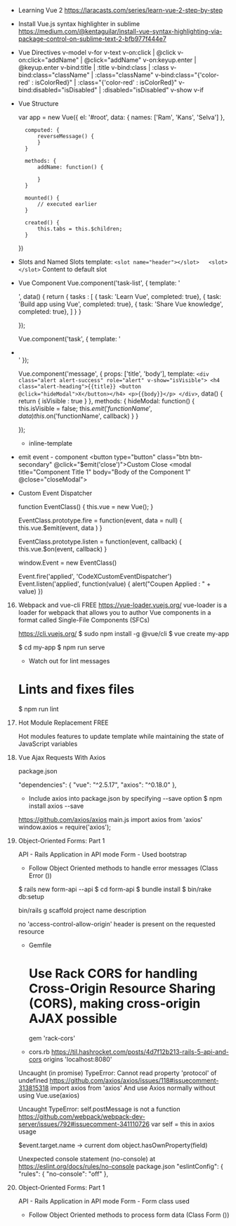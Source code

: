 * Learning Vue 2
	https://laracasts.com/series/learn-vue-2-step-by-step

* Install Vue.js syntax highlighter in sublime
	https://medium.com/@kentaguilar/install-vue-syntax-highlighting-via-package-control-on-sublime-text-2-bfb977f444e7

* Vue Directives
	v-model
	v-for
	v-text
	v-on:click | @click
	v-on:click="addName" | @click="addName"
	v-on:keyup.enter | @keyup.enter
	v-bind:title | :title
	v-bind:class | :class
	v-bind:class="className" | :class="className"
	v-bind:class="{'color-red' : isColorRed}" | :class="{'color-red' : isColorRed}"
	v-bind:disabled="isDisabled" | :disabled="isDisabled"
	v-show
	v-if


* Vue Structure

	var app = new Vue({
		el: '#root',
		data: {
			names: ['Ram', 'Kans', 'Selva']
		},

		computed: {
			reverseMessage() {
			}
		}

		methods: {
			addName: function() {

			}
		}
	
		mounted() {
			// executed earlier
		}

		created() {
			this.tabs = this.$children;
		}

	})

* Slots and Named Slots
	template: `
		<slot name="header"></slot>  
		<slot></slot>
	`
	<component>
		<template slot="header">Content to header slot</template>
		Content to default slot
	</component>

* Vue Component
	Vue.component('task-list', {
		template: '<div><task v-for="task in tasks" v-text="task.task" :key="task.task"></task></div>',
		data() {
			return {
				tasks : [
					{ task: 'Learn Vue', completed: true},
					{ task: 'Build app using Vue', completed: true},
					{ task: 'Share Vue knowledge', completed: true},
				]
			}
		}

	});

	Vue.component('task', {
		template: '<li><slot></slot></li>'
	});


	<message title="Component Title 1" body="Body of the Component 1"></message>
	Vue.component('message', {
		props: ['title', 'body'],
		template: `
			<div class="alert alert-success" role="alert" v-show="isVisible">
				<h4 class="alert-heading">{{title}} <button @click="hideModal">X</button></h4>
				<p>{{body}}</p>
			</div>
		`,
		data() {
			return {
				isVisible : true
			}
		},
		methods: {
			hideModal: function() {
				this.isVisible = false;
				this.$emit('functionName', data)
				this.$on('functionName', callback)
			}
		}

	});


	- inline-template

* emit event - component
	<button type="button" class="btn btn-secondary" @click="$emit('close')">Custom Close</button>
	<modal title="Component Title 1" body="Body of the Component 1" @close="closeModal"></modal>


* Custom Event Dispatcher

	function EventClass() {
		this.vue = new Vue();
	}

	EventClass.prototype.fire = function(event, data = null) {
		this.vue.$emit(event, data )
	}

	EventClass.prototype.listen = function(event, callback) {
		this.vue.$on(event, callback)
	}

	window.Event = new EventClass()


	Event.fire('applied', 'CodeXCustomEventDispatcher')
	Event.listen('applied', function(value) {
		alert("Coupen Applied : " + value)
	})



16. Webpack and vue-cli FREE
	https://vue-loader.vuejs.org/
	vue-loader is a loader for webpack that allows you to author Vue components in a format called Single-File Components (SFCs)

	<template>
	  <div class="example">{{ msg }}</div>
	</template>

	<script>
	export default {
	  data () {
	    return {
	      msg: 'Hello world!'
	    }
	  }
	}
	</script>

	<style>
	.example {
	  color: red;
	}
	</style>


	https://cli.vuejs.org/
	$ sudo npm install -g @vue/cli
	$ vue create my-app

	$ cd my-app
	$ npm run serve

	- Watch out for lint messages

	# Lints and fixes files
	$ npm run lint


17. Hot Module Replacement FREE

	Hot modules features to update template while maintaining the state of JavaScript variables

	<!-- Add "scoped" attribute to limit CSS to this component only -->
	<style scoped>
	</style>

18. Vue Ajax Requests With Axios

	package.json

	  "dependencies": {
	    "vue": "^2.5.17",
	    "axios": "^0.18.0"
	  },

	- Include axios into package.json by specifying --save option
	$ npm install axios --save

	https://github.com/axios/axios
	main.js
		import axios from 'axios'
		window.axios = require('axios');


19. Object-Oriented Forms: Part 1

	API - Rails Application in API mode
	Form - Used bootstrap		

	* Follow Object Oriented methods to handle error messages (Class Error ())

	$ rails new form-api --api
	$ cd form-api
	$ bundle install
	$ bin/rake db:setup

	bin/rails g scaffold project name description

	no 'access-control-allow-origin' header is present on the requested resource
	- Gemfile
		# Use Rack CORS for handling Cross-Origin Resource Sharing (CORS), making cross-origin AJAX possible
		gem 'rack-cors'

	- cors.rb
		https://til.hashrocket.com/posts/4d7f12b213-rails-5-api-and-cors
		origins 'localhost:8080'

	Uncaught (in promise) TypeError: Cannot read property 'protocol' of undefined
		https://github.com/axios/axios/issues/118#issuecomment-313815318
		import axios from 'axios'
		And use Axios normally without using Vue.use(axios)

	Uncaught TypeError: self.postMessage is not a function
		https://github.com/webpack/webpack-dev-server/issues/792#issuecomment-341110726
		var self = this in axios usage



	$event.target.name -> current dom
	object.hasOwnProperty(field)

	Unexpected console statement (no-console) at
	https://eslint.org/docs/rules/no-console
	package.json
	  "eslintConfig": {
	    "rules": {
	      "no-console": "off"
	    },



20. Object-Oriented Forms: Part 1

	API - Rails Application in API mode
	Form - Form class used

	* Follow Object Oriented methods to process form data (Class Form ())
